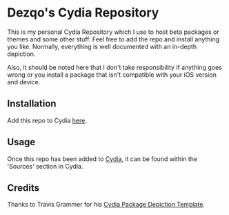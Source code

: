 # Dezqo's Cydia Repository
This is my personal Cydia Repository which I use to host beta packages or themes and some other stuff.
Feel free to add the repo and install anything you like. Normally, everything is well documented with an in-depth depiction.

Also, it should be noted here that I don't take responsibility if anything goes wrong or you install a package that isn't compatible with your iOS version and device.

## Installation
Add this repo to Cydia [here](http://dezqo.github.io/repo).

## Usage
Once this repo has been added to [Cydia](https://cydia.saurik.com/), it can be found within the 'Sources' section in Cydia.

## Credits
 Thanks to Travis Grammer for his [Cydia Package Depiction Template](https://codepen.io/travis-g/pen/mywWyq).

